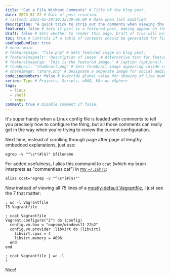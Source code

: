 ```yaml
---
title: "Cat a File Without Comments" # Title of the blog post.
date: 2023-02-22 # Date of post creation.
# lastmod: 2023-02-20T10:32:20-06:00 # Date when last modified
description: "A quick trick to strip out the comments when viewing the contents of a file." # Description used for search engine.
featured: false # Sets if post is a featured post, making appear on the home page side bar.
draft: false # Sets whether to render this page. Draft of true will not be rendered.
toc: true # Controls if a table of contents should be generated for first-level links automatically.
usePageBundles: true
# menu: main
# featureImage: "file.png" # Sets featured image on blog post.
# featureImageAlt: 'Description of image' # Alternative text for featured image.
# featureImageCap: 'This is the featured image.' # Caption (optional).
# thumbnail: "thumbnail.png" # Sets thumbnail image appearing inside card on homepage.
# shareImage: "share.png" # Designate a separate image for social media sharing.
codeLineNumbers: false # Override global value for showing of line numbers within code block.
series: Tips # Projects, Scripts, vRA8, K8s on vSphere
tags:
  - linux
  - shell
  - regex
comment: true # Disable comment if false.
---
```

It's super handy when a Linux config file is loaded with comments to tell you precisely how to configure the thing, but all those comments can really get in the way when you're trying to review the current configuration.

Next time, instead of scrolling through page after page of lengthy embedded explanations, just use:
```shell
egrep -v "^\s*(#|$)" $filename
```

For added usefulness, I alias this command to `ccat` (which my brain interprets as "commentless cat") in [my `~/.zshrc`](https://github.com/jbowdre/dotfiles/blob/main/zsh/.zshrc):
```shell
alias ccat='egrep -v "^\s*(#|$)"'
```

Now instead of viewing all 75 lines of a [mostly-default Vagrantfile](/create-vms-chromebook-hashicorp-vagrant), I just see the 7 that matter:
```shell
; wc -l Vagrantfile
75 Vagrantfile

; ccat Vagrantfile
Vagrant.configure("2") do |config|
  config.vm.box = "oopsme/windows11-22h2"
  config.vm.provider :libvirt do |libvirt|
    libvirt.cpus = 4
    libvirt.memory = 4096
  end
end

; ccat Vagrantfile | wc -l
7
```

Nice!
